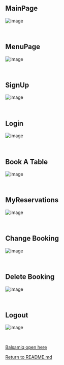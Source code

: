 ## MainPage
![image](https://user-images.githubusercontent.com/114075332/230794737-5b9a3bad-a6be-463b-b029-850c3fbacf92.png)

<br>

## MenuPage
![image](https://user-images.githubusercontent.com/114075332/230747105-12aeb7b2-23a1-438d-8816-3db92fd5ebbf.png)

<br>

## SignUp
![image](https://user-images.githubusercontent.com/114075332/230747119-fc34c861-6746-43ff-a858-50a43e51d6ae.png)

<br>

## Login
![image](https://user-images.githubusercontent.com/114075332/230747124-fa03ecd6-4a67-4608-a362-956950ea3d35.png)

<br>

## Book A Table
![image](https://user-images.githubusercontent.com/114075332/230747132-8dec7f90-d352-475b-b63a-90935cdeabe4.png)

<br>

## MyReservations

![image](https://user-images.githubusercontent.com/114075332/230747137-9b16e6f8-692c-45f0-a5e5-41171616ed04.png)

<br>

## Change Booking
![image](https://user-images.githubusercontent.com/114075332/230747147-1805f077-4abf-47b8-acd1-4d74c05ad20c.png)

<br>

## Delete Booking
![image](https://user-images.githubusercontent.com/114075332/230747232-9b43924e-7a80-44ba-94cb-e17432fb2c19.png)

<br>

## Logout
![image](https://user-images.githubusercontent.com/114075332/230747239-a5ec6a07-20f9-4d88-b89f-deb6ced3101a.png)

<br>


[Balsamiq open here](https://balsamiq.cloud/)


[Return to README.md](../README.md)


